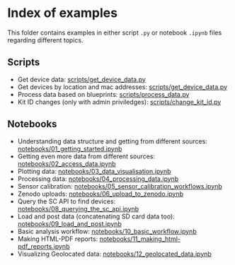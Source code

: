 # Index of examples

This folder contains examples in either script `.py` or notebook `.ipynb` files regarding different topics.

## Scripts

- Get device data: [scripts/get_device_data.py](scripts/get_device_data.py)
- Get devices by location and mac addresses: [scripts/get_device_data.py](scripts/get_device_macs.py)
- Process data based on blueprints: [scripts/process_data.py](scripts/process_data.py)
- Kit ID changes (only with admin priviledges): [scripts/change_kit_id.py](scripts/change_kit_id.py)

## Notebooks

- Understanding data structure and getting from different sources: [notebooks/01_getting_started.ipynb](notebooks/01_getting_started.ipynb)
- Getting even more data from different sources: [notebooks/02_access_data.ipynb](notebooks/02_access_data.ipynb)
- Plotting data: [notebooks/03_data_visualisation.ipynb](notebooks/03_data_visualisation.ipynb)
- Processing data: [notebooks/04_processing_data.ipynb](notebooks/04_processing_data.ipynb)
- Sensor calibration: [notebooks/05_sensor_calibration_workflows.ipynb](notebooks/05_sensor_calibration_workflows.ipynb)
- Zenodo uploads: [notebooks/06_upload_to_zenodo.ipynb](notebooks/06_upload_to_zenodo.ipynb)
- Query the SC API to find devices: [notebooks/08_querying_the_sc_api.ipynb](notebooks/08_querying_the_sc_api.ipynb)
- Load and post data (concatenating SD card data too): [notebooks/09_load_and_post.ipynb](notebooks/09_load_and_post.ipynb)
- Basic analysis workflow: [notebooks/10_basic_workflow.ipynb](notebooks/10_basic_workflow.ipynb)
- Making HTML-PDF reports: [notebooks/11_making_html-pdf_reports.ipynb](notebooks/11_making_html-pdf_reports.ipynb)
- Visualizing Geolocated data: [notebooks/12_geolocated_data.ipynb](notebooks/12_geolocated_data.ipynb)
